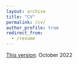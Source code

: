 ```yaml
---
layout: archive
title: "CV"
permalink: /cv/
author_profile: true
redirect_from:
  - /resume
---
```


[This version](../files/CV_Yanran.pdf): October 2022
<!--- Coming soon.  --->
